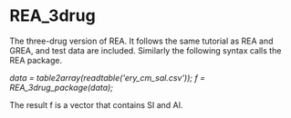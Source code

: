 # REA_3drug

The three-drug version of REA. It follows the same tutorial as REA and GREA, and test data are included. Similarly the following syntax calls the REA package. 

*data = table2array(readtable('ery_cm_sal.csv'));*
*f = REA_3drug_package(data);*

The result f is a vector that contains SI and AI. 
